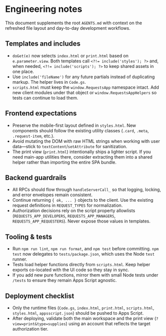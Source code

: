 # Engineering notes

This document supplements the root `AGENTS.md` with context on the refreshed file layout and day-to-day development workflows.

## Templates and includes

- `doGet(e)` now selects `index.html` or `print.html` based on `e.parameter.view`. Both templates call `<?!= include('styles'); ?>` and, when needed, `<?!= include('scripts'); ?>` to keep shared assets in one place.
- Use `include('fileName')` for any future partials instead of duplicating markup. The helper lives in `Code.gs`.
- `scripts.html` must keep the `window.RequestsApp` namespace intact. Add new client modules under that object or `window.RequestsAppHelpers` so tests can continue to load them.

## Frontend expectations

- Preserve the mobile-first layout defined in `styles.html`. New components should follow the existing utility classes (`.card`, `.meta`, `.request-item`, etc.).
- Avoid mutating the DOM with raw HTML strings when working with user data—stick to `textContent`/`setAttribute` for sanitization.
- The print view (`print.html`) intentionally ships a lighter script. If you need main-app utilities there, consider extracting them into a shared helper rather than importing the entire SPA bundle.

## Backend guardrails

- All RPCs should flow through `handleServerCall_` so that logging, locking, and error envelopes remain consistent.
- Continue returning `{ ok, ... }` objects to the client. Use the existing request definitions in `REQUEST_TYPES` for normalization.
- Authorization decisions rely on the script property allowlists (`REQUESTS_APP_DEVELOPERS`, `REQUESTS_APP_MANAGERS`, `REQUESTS_APP_REQUESTERS`). Never expose those values in templates.

## Tooling & tests

- Run `npm run lint`, `npm run format`, and `npm test` before committing. `npm test` now delegates to `tests/package.json`, which uses the Node `test` runner.
- Tests load helper functions directly from `scripts.html`. Keep helper exports co-located with the UI code so they stay in sync.
- If you add new pure functions, mirror them with small Node tests under `/tests` to ensure they remain Apps Script agnostic.

## Deployment checklist

- Only the runtime files (`Code.gs`, `index.html`, `print.html`, `scripts.html`, `styles.html`, `appsscript.json`) should be pushed to Apps Script.
- After deploying, validate both the main workspace and the print view (`?view=print&type=supplies`) using an account that reflects the target authorization tier.
